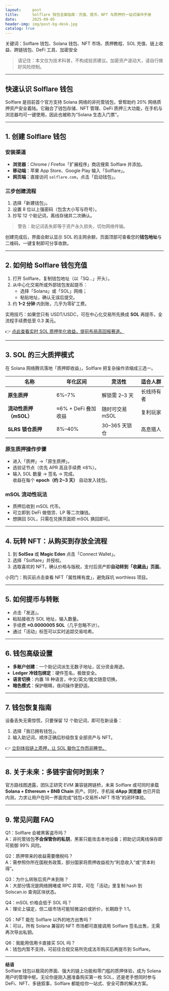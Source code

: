 ```yaml
---
layout:     post
title:      Solflare 钱包全面指南：充值、提币、NFT 与质押的一站式操作手册
date:       2025-09-05
header-img: img/post-bg-desk.jpg
catalog: true
---
```


关键词：Solflare 钱包、Solana 钱包、NFT 市场、质押教程、SOL 充值、链上收益、跨链钱包、DeFi 工具、加密安全

> 请记住：本文仅为技术科普，不构成投资建议。加密资产波动大，请自行做好风险控制。

---

## 快速认识 Solflare 钱包  
Solflare 是目前首个官方支持 Solana 网络的非托管钱包，曾帮助约 20% 网络质押资产安全着陆。它融合了钱包存储、NFT 管理、DeFi 质押三大功能，在手机与浏览器均可一键使用，因此也被称为“Solana 生态入门票”。

---

## 1. 创建 Solflare 钱包

### 安装渠道
- **浏览器**：Chrome / Firefox「扩展程序」商店搜索 Solflare 并添加。  
- **移动端**：苹果 App Store、Google Play 输入「Solflare」。  
- **网页端**：直接访问 `solflare.com`，点击「启动钱包」。  

### 三步创建流程
1. 选择「新建钱包」。  
2. 设置 8 位以上强密码（包含大小写与符号）。  
3. 抄写 12 个助记词，离线存储并二次确认。  

> 警告：助记词丢失即等于资产永久损失，切勿网络传输。  

创建完成后，界面会默认显示 SOL 的主网余额，页面顶部可查看您的**钱包地址**与二维码，一键复制即可分享收款。

---

## 2. 如何给 Solflare 钱包充值

1. 打开 Solflare，复制钱包地址（以「SQ...」开头）。  
2. 从中心化交易所或外部钱包发起提币：  
   - 选择「Solana」或「SOL」网络；  
   - 粘贴地址，确认无误后提交。  
3. 约 **1–2 分钟** 内到账，几乎为零矿工费。  

实用技巧：如果您只有 USDT/USDC，可在中心化交易所先换成 **SOL** 再提币，全流程手续费低至 0.3 美元。

👉 [点此查看实时 SOL 质押年化收益，提前布局高回报赛道。](https://okxdog.com/)

---

## 3. SOL 的三大质押模式  
在 Solana 网络腾讯落地「质押即收益」，Solflare 把复杂操作浓缩成三选一。

| 名称 | 年化区间 | 灵活性 | 适合人群 |
|---|---|---|---|
| **原生质押** | 6%–7% | 解锁需 2–3 天 | 长线持有者 |
| **流动性质押（mSOL）** | ≈6% + DeFi 叠加收益 | 随时可交易 mSOL | 复利玩家 |
| **SLRS 锁仓质押** | 8%–40% | 30–365 天锁仓 | 高息猎人 |

### 原生质押操作步骤
- 进入「质押」→「原生质押」。  
- 选验证节点（优先 APR 高且手续费 ≤8%）。  
- 输入 SOL 数量 → 签名 → 完成。  
收益在每个 **epoch（约 2~3 天）** 自动发入钱包。

### mSOL 流动性玩法
- 质押后收到 mSOL 代币。  
- 可立即到 DeFi 做借贷、LP 等二次赚钱。  
- 想换回 SOL，只需在兑换页面把 mSOL 换回即可。

---

## 4. 玩转 NFT：从购买到存放全流程

1. 到 **SolSea** 或 **Magic Eden** 点击「Connect Wallet」。  
2. 选择「Solflare」并授权。  
3. 选取喜欢的 NFT，确认价格与版税，支付后资产即**自动转到「收藏品」页面**。  

小窍门：购买前点击查看 NFT「属性稀有度」，避免踩坑 worthless 项目。

---

## 5. 如何提币与转账  
- 点击「发送」。  
- 粘贴接收方 SOL 地址，输入数量。  
- 手续费 **≈0.0000005 SOL**（几乎忽略不计）。  
- 通过「活动」标签可以实时追踪交易哈希。

---

## 6. 钱包高级设置  
- **多账户创建**：一个助记词派生无数子地址，区分资金用途。  
- **Ledger 冷钱包绑定**：硬件签名，极致安全。  
- **语言切换**：内置 18 种语言，中文/英文/俄文随意切换。  
- **暗色模式**：保护眼睛，夜间操作更舒适。

---

## 7. 钱包恢复指南  
设备丢失无需惊慌，只要保留 12 个助记词，即可在新设备：
1. 选择「我已拥有钱包」。  
2. 输入助记词，顺序正确后秒级恢复全部资产与 NFT。

👉 [立刻体验链上质押，让 SOL 替你工作而非睡觉。](https://okxdog.com/)

---

## 8. 关于未来：多链宇宙何时到来？  
官方路线图透露，团队正研究 EVM 兼容链跨链桥，未来 Solflare 或可同时承载 **Solana + Ethereum + BNB Chain** 资产。同时，手机端 **dApp 浏览器** 也已开启内测，力求让用户在同一界面完成“钱包+交易所+NFT 市场”的闭环体验。

---

## 9. 常见问题 FAQ  

Q1：Solflare 会被黑客盗币吗？  
A：非托管钱包**不会保管你的私钥**，黑客只能攻击本地设备；把助记词离线保存即可抵御 99% 风险。  

Q2：质押带来的收益需要缴税吗？  
A：需参照你所在国税务政策，部分国家将质押收益视为“利息收入”或“资本利得”。  

Q3：为什么转账后资产未到账？  
A：大部分情况是网络拥堵或 RPC 异常，可在「活动」里复制 hash 到 Solscan.io 查询区块状态。  

Q4：mSOL 价格会低于 SOL 吗？  
A：理论上锚定，但二级市场可能轻微溢价或折价，长期趋于 1:1。  

Q5：NFT 能在 Solflare 以外的地方出售吗？  
A：可以，所有 Solana 兼容的 NFT 市场都可直接调用 Solflare 签名出售，无需再次导出私钥。  

Q6：我能用信用卡直接买 SOL 吗？  
A：钱包内暂不支持，可前往合规交易所完成法币购买后再提币到 Solflare。  

---

**结语**  
Solflare 钱包以极简的界面、强大的链上功能和零门槛的质押体验，成为 Solana 用户的管理中枢。无论你是刚入圈准备购买第一枚 SOL，还是老手想同时参与 DeFi、NFT、多链叙事，Solflare 都能给你一站式、安全可靠的解决方案。